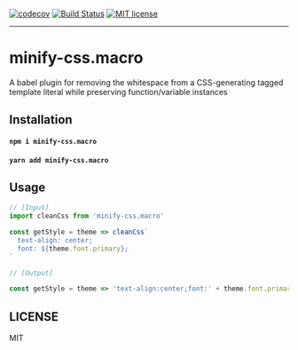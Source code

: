 [![codecov](https://codecov.io/gh/jaredLunde/minify-css.macro/branch/master/graph/badge.svg)](https://codecov.io/gh/jaredLunde/minify-css.macro)
[![Build Status](https://travis-ci.org/jaredLunde/minify-css.macro.svg?branch=master)](https://travis-ci.org/jaredLunde/minify-css.macro)
[![MIT license](https://img.shields.io/badge/License-MIT-blue.svg)](https://jaredlunde.mit-license.org/)

---

# minify-css.macro

A babel plugin for removing the whitespace from a CSS-generating tagged template literal while preserving function/variable instances

## Installation

#### `npm i minify-css.macro`

#### `yarn add minify-css.macro`

## Usage

```js
// [Input]
import cleanCss from 'minify-css.macro'

const getStyle = theme => cleanCss`
  text-align: center;
  font: ${theme.font.primary};
`

// [Output]

const getStyle = theme => 'text-align:center;font:' + theme.font.primary + ';'
```

## LICENSE

MIT
